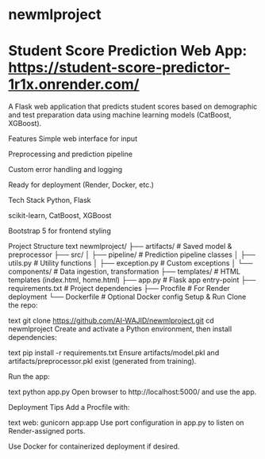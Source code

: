 # newmlproject
# Student Score Prediction Web App: https://student-score-predictor-1r1x.onrender.com/
A Flask web application that predicts student scores based on demographic and test preparation data using machine learning models (CatBoost, XGBoost).

Features
Simple web interface for input

Preprocessing and prediction pipeline

Custom error handling and logging

Ready for deployment (Render, Docker, etc.)

Tech Stack
Python, Flask

scikit-learn, CatBoost, XGBoost

Bootstrap 5 for frontend styling

Project Structure
text
newmlproject/
├── artifacts/              # Saved model & preprocessor
├── src/
│   ├── pipeline/           # Prediction pipeline classes
│   ├── utils.py            # Utility functions
│   ├── exception.py        # Custom exceptions
│   └── components/         # Data ingestion, transformation
├── templates/              # HTML templates (index.html, home.html)
├── app.py                  # Flask app entry-point
├── requirements.txt        # Project dependencies
├── Procfile                # For Render deployment
└── Dockerfile              # Optional Docker config
Setup & Run
Clone the repo:

text
git clone https://github.com/AI-WAJID/newmlproject.git
cd newmlproject
Create and activate a Python environment, then install dependencies:

text
pip install -r requirements.txt
Ensure artifacts/model.pkl and artifacts/preprocessor.pkl exist (generated from training).

Run the app:

text
python app.py
Open browser to http://localhost:5000/ and use the app.

Deployment Tips
Add a Procfile with:

text
web: gunicorn app:app
Use port configuration in app.py to listen on Render-assigned ports.

Use Docker for containerized deployment if desired.
